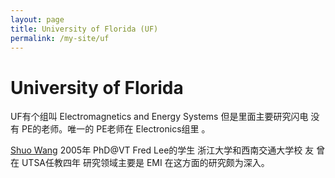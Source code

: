```yaml
---
layout: page
title: University of Florida (UF)
permalink: /my-site/uf
---
```

# University of Florida

UF有个组叫 Electromagnetics and Energy Systems 但是里面主要研究闪电 没有
PE的老师。唯一的 PE老师在 Electronics组里 。

[Shuo Wang](https://www.ece.ufl.edu/people/faculty/shuo-wang/) 2005年 PhD@VT Fred Lee的学生 浙江大学和西南交通大学校
友 曾在 UTSA任教四年 研究领域主要是 EMI 在这方面的研究颇为深入。
